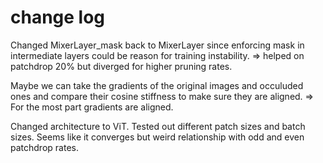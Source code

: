 # change log

Changed MixerLayer_mask back to MixerLayer since enforcing mask in intermediate layers could be reason for training instability. => helped on patchdrop 20% but diverged for higher pruning rates.

Maybe we can take the gradients of the original images and occuluded ones and compare their cosine stiffness to make sure they are aligned. => For the most part gradients are aligned. 

Changed architecture to ViT. Tested out different patch sizes and batch sizes. Seems like it converges but weird relationship with odd and even patchdrop rates.